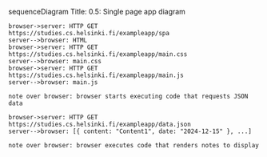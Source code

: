 sequenceDiagram
    Title: 0.5: Single page app diagram

    browser->server: HTTP GET https://studies.cs.helsinki.fi/exampleapp/spa
    server-->browser: HTML
    browser->server: HTTP GET https://studies.cs.helsinki.fi/exampleapp/main.css
    server-->browser: main.css
    browser->server: HTTP GET https://studies.cs.helsinki.fi/exampleapp/main.js
    server-->browser: main.js

    note over browser: browser starts executing code that requests JSON data

    browser->server: HTTP GET https://studies.cs.helsinki.fi/exampleapp/data.json
    server-->browser: [{ content: "Content1", date: "2024-12-15" }, ...]

    note over browser: browser executes code that renders notes to display
